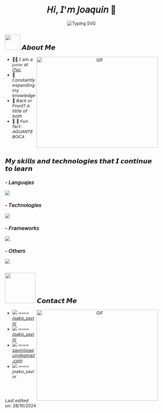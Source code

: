 <h1 align="center">
  𝘏𝘪, 𝘐'𝘮 𝘑𝘰𝘢𝘲𝘶𝘪𝘯​ 👋 
</h1>

<p align="center">
  <img src="https://readme-typing-svg.herokuapp.com/?color=0000FF&size=32&center=true&vCenter=true&width=600&height=50&lines=Software+development+student" alt="Typing SVG" />
</p>

## <picture><img src = "https://github.com/7oSkaaa/7oSkaaa/blob/main/Images/about_me.gif?raw=true" width = 50px></picture> 𝘼𝙗𝙤𝙪𝙩 𝙈𝙚
<a target="_blank" align="center">
  <img align="right" top="500" height="300" width="400" alt="GIF" src="https://cdn.dribbble.com/users/1277312/screenshots/14733298/media/39b1045e593737587dd60e42c8422d1f.gif">
</a>

- :student: 𝘐 𝘢𝘮 𝘢 `𝘑𝘶𝘯𝘪𝘰𝘳` 𝘢𝘵 [𝘪𝘛𝘦𝘤](https://www.itecriocuarto.org.ar/](https://www.itecriocuarto.org.ar/carreras/software)).
- :brain: 𝘊𝘰𝘯𝘴𝘵𝘢𝘯𝘵𝘭𝘺 𝘦𝘹𝘱𝘢𝘯𝘥𝘪𝘯𝘨 𝘮𝘺 𝘬𝘯𝘰𝘸𝘭𝘦𝘥𝘨𝘦
- :thinking: 𝘉𝘢𝘤𝘬 𝘰𝘳 𝘍𝘳𝘰𝘯𝘵? 𝘈 𝘭𝘪𝘵𝘵𝘭𝘦 𝘰𝘧 𝘣𝘰𝘵𝘩
- :blue_heart: :yellow_heart: 𝘍𝘶𝘯 𝘧𝘢𝘤𝘵: 𝘈𝘎𝘜𝘈𝘕𝘛𝘌 𝘉𝘖𝘊𝘈

<br>

## 𝙈𝙮 𝙨𝙠𝙞𝙡𝙡𝙨 𝙖𝙣𝙙 𝙩𝙚𝙘𝙝𝙣𝙤𝙡𝙤𝙜𝙞𝙚𝙨 𝙩𝙝𝙖𝙩 𝙄 𝙘𝙤𝙣𝙩𝙞𝙣𝙪𝙚 𝙩𝙤 𝙡𝙚𝙖𝙧𝙣
### - 𝘓𝘢𝘯𝘨𝘶𝘢𝘫𝘦𝘴
<span>
  <img src="https://skillicons.dev/icons?i=py,js,html,css">
<span/>

### - 𝘛𝘦𝘤𝘩𝘯𝘰𝘭𝘰𝘨𝘪𝘦𝘴
<span>
  <img src="https://skillicons.dev/icons?i=flask,react,nodejs,django,postman,r,arduino,figma"> 
<span/>

### - 𝘍𝘳𝘢𝘮𝘦𝘸𝘰𝘳𝘬𝘴
<span>
  <img src="https://skillicons.dev/icons?i=bootstrap">
<span/>

### - 𝘖𝘵𝘩𝘦𝘳𝘴
<span>
  <img src="https://skillicons.dev/icons?i=ubuntu,vscode,git,mysql">
</span>

<br>
 
## <picture><img src = "https://github.com/7oSkaaa/7oSkaaa/blob/main/Images/Connect-with-me.gif" width = 100px></picture> 𝘾𝙤𝙣𝙩𝙖𝙘𝙩 𝙈𝙚
<a target="_blank" align="center">
  <img align="right" top="500" height="300" width="400" alt="GIF" src="https://github.com/7oSkaaa/7oSkaaa/blob/main/Images/Right_Side.gif">
</a>

- <img src="https://skillicons.dev/icons?i=instagram"> ⇨⇨⇨ [𝘫𝘰𝘢𝘬𝘰_𝘴𝘢𝘷𝘪𝘯𝘪](https://www.instagram.com/joako_savini/)
- <img src="https://skillicons.dev/icons?i=twitter"> ⇨⇨⇨ [𝘫𝘰𝘢𝘬𝘰_𝘴𝘢𝘷𝘪𝘯𝘪](https://x.com/joako_savini)
- <img src="https://skillicons.dev/icons?i=gmail"> ⇨⇨⇨ [𝘴𝘢𝘷𝘪𝘯𝘪𝘫𝘰𝘢𝘲𝘶𝘪𝘯@𝘨𝘮𝘢𝘪𝘭.𝘤𝘰𝘮](mailto:savinijoaquin@gmail.com)
- <img src="https://skillicons.dev/icons?i=discord"> ⇨⇨⇨ 𝘫𝘰𝘢𝘬𝘰_𝘴𝘢𝘷𝘪𝘯𝘪

<br>
<br>

𝘓𝘢𝘴𝘵 𝘦𝘥𝘪𝘵𝘦𝘥 𝘰𝘯: 28/10/2024

<!---
JoakoSavini/JoakoSavini is a ✨ special ✨ repository because its `README.md` (this file) appears on your GitHub profile.
You can click the Preview link to take a look at your changes.
--->
